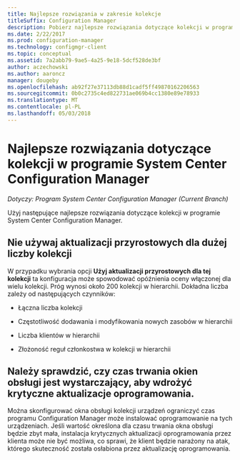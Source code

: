 ```yaml
---
title: Najlepsze rozwiązania w zakresie kolekcje
titleSuffix: Configuration Manager
description: Pobierz najlepsze rozwiązania dotyczące kolekcji w programie System Center Configuration Manager.
ms.date: 2/22/2017
ms.prod: configuration-manager
ms.technology: configmgr-client
ms.topic: conceptual
ms.assetid: 7a2abb79-9ae5-4a25-9e18-5dcf528de3bf
author: aczechowski
ms.author: aaroncz
manager: dougeby
ms.openlocfilehash: ab92f27e37113db88d1cadf5ff49870162206563
ms.sourcegitcommit: 0b0c2735c4ed822731ae069b4cc1380e89e78933
ms.translationtype: MT
ms.contentlocale: pl-PL
ms.lasthandoff: 05/03/2018
---
```

# <a name="best-practices-for-collections-in-system-center-configuration-manager"></a>Najlepsze rozwiązania dotyczące kolekcji w programie System Center Configuration Manager

*Dotyczy: Program System Center Configuration Manager (Current Branch)*

Użyj następujące najlepsze rozwiązania dotyczące kolekcji w programie System Center Configuration Manager.  

## <a name="do-not-use-incremental-updates-for-a-large-number-of-collections"></a>Nie używaj aktualizacji przyrostowych dla dużej liczby kolekcji  
 W przypadku wybrania opcji **Użyj aktualizacji przyrostowych dla tej kolekcji** ta konfiguracja może spowodować opóźnienia oceny włączonej dla wielu kolekcji. Próg wynosi około 200 kolekcji w hierarchii. Dokładna liczba zależy od następujących czynników:  

-   Łączna liczba kolekcji  

-   Częstotliwość dodawania i modyfikowania nowych zasobów w hierarchii  

-   Liczba klientów w hierarchii  

-   Złożoność reguł członkostwa w kolekcji w hierarchii  

## <a name="make-sure-that-maintenance-windows-are-large-enough-to-deploy-critical-software-updates"></a>Należy sprawdzić, czy czas trwania okien obsługi jest wystarczający, aby wdrożyć krytyczne aktualizacje oprogramowania.  
 Można skonfigurować okna obsługi kolekcji urządzeń ograniczyć czas programu Configuration Manager może instalować oprogramowanie na tych urządzeniach. Jeśli wartość określona dla czasu trwania okna obsługi będzie zbyt mała, instalacja krytycznych aktualizacji oprogramowania przez klienta może nie być możliwa, co sprawi, że klient będzie narażony na atak, którego skuteczność została osłabiona przez aktualizację oprogramowania.  
